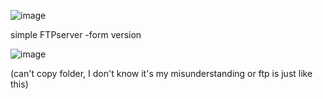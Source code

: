 ![image](https://github.com/AntiHardbrick/FTPserver_form/assets/12881083/4adee6bb-8e78-4f8b-921b-e833afa005d6)

simple FTPserver -form version

![image](https://github.com/AntiHardbrick/FTPserver_form/assets/12881083/f764d4d7-764f-4aa6-9414-c59282045386)


(can't copy folder, I don't know it's my misunderstanding or ftp is just like this)
